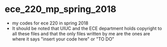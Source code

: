 # ece_220_mp_spring_2018
- my codes for ece 220 in spring 2018
- It should be noted that UIUC and the ECE department holds copyright to all these files and that the only files written by me are the ones are where it says "insert your code here" or "TO DO"
